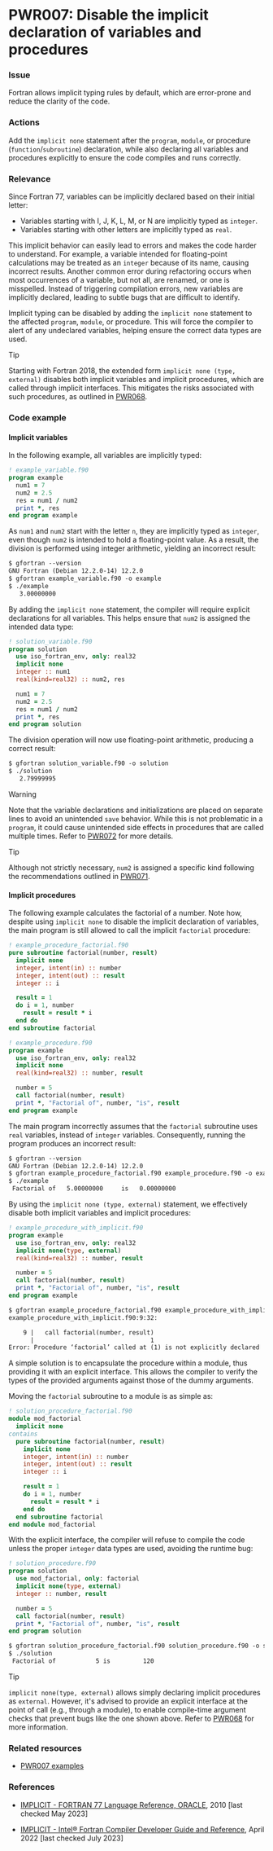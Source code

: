 # PWR007: Disable the implicit declaration of variables and procedures

### Issue

Fortran allows implicit typing rules by default, which are error-prone and
reduce the clarity of the code.

### Actions

Add the `implicit none` statement after the `program`, `module`, or procedure
(`function`/`subroutine`) declaration, while also declaring all variables and
procedures explicitly to ensure the code compiles and runs correctly.

### Relevance

Since Fortran 77, variables can be implicitly declared based on their initial
letter:

- Variables starting with I, J, K, L, M, or N are implicitly typed as
  `integer`.
- Variables starting with other letters are implicitly typed as `real`.

This implicit behavior can easily lead to errors and makes the code harder to
understand. For example, a variable intended for floating-point calculations
may be treated as an `integer` because of its name, causing incorrect results.
Another common error during refactoring occurs when most occurrences of a
variable, but not all, are renamed, or one is misspelled. Instead of triggering
compilation errors, new variables are implicitly declared, leading to subtle
bugs that are difficult to identify.

Implicit typing can be disabled by adding the `implicit none` statement to the
affected `program`, `module`, or procedure. This will force the compiler to
alert of any undeclared variables, helping ensure the correct data types are
used.

> [!TIP]
> Starting with Fortran 2018, the extended form `implicit none (type,
> external)` disables both implicit variables and implicit procedures, which
> are called through implicit interfaces. This mitigates the risks associated
> with such procedures, as outlined in [PWR068](/Checks/PWR068/).

### Code example

#### Implicit variables

In the following example, all variables are implicitly typed:

```fortran {3,4} showLineNumbers
! example_variable.f90
program example
  num1 = 7
  num2 = 2.5
  res = num1 / num2
  print *, res
end program example
```

As `num1` and `num2` start with the letter `n`, they are implicitly typed as
`integer`, even though `num2` is intended to hold a floating-point value. As a
result, the division is performed using integer arithmetic, yielding an
incorrect result:

```txt
$ gfortran --version
GNU Fortran (Debian 12.2.0-14) 12.2.0
$ gfortran example_variable.f90 -o example
$ ./example
   3.00000000
```

By adding the `implicit none` statement, the compiler will require explicit
declarations for all variables. This helps ensure that `num2` is assigned the
intended data type:

```fortran {4-6} showLineNumbers
! solution_variable.f90
program solution
  use iso_fortran_env, only: real32
  implicit none
  integer :: num1
  real(kind=real32) :: num2, res

  num1 = 7
  num2 = 2.5
  res = num1 / num2
  print *, res
end program solution
```

The division operation will now use floating-point arithmetic, producing a
correct result:

```txt
$ gfortran solution_variable.f90 -o solution
$ ./solution
   2.79999995
```

> [!WARNING]
> Note that the variable declarations and initializations are placed on
> separate lines to avoid an unintended `save` behavior. While this is not
> problematic in a `program`, it could cause unintended side effects in
> procedures that are called multiple times. Refer to [PWR072](/Checks/PWR072/)
> for more details.

> [!TIP]
> Although not strictly necessary, `num2` is assigned a specific kind following
> the recommendations outlined in [PWR071](/Checks/PWR071/).

#### Implicit procedures

The following example calculates the factorial of a number. Note how, despite
using `implicit none` to disable the implicit declaration of variables, the
main program is still allowed to call the implicit `factorial` procedure:

```fortran showLineNumbers
! example_procedure_factorial.f90
pure subroutine factorial(number, result)
  implicit none
  integer, intent(in) :: number
  integer, intent(out) :: result
  integer :: i

  result = 1
  do i = 1, number
    result = result * i
  end do
end subroutine factorial
```

```fortran {4,5,8} showLineNumbers
! example_procedure.f90
program example
  use iso_fortran_env, only: real32
  implicit none
  real(kind=real32) :: number, result

  number = 5
  call factorial(number, result)
  print *, "Factorial of", number, "is", result
end program example
```

The main program incorrectly assumes that the `factorial` subroutine uses
`real` variables, instead of `integer` variables. Consequently, running the
program produces an incorrect result:

```txt
$ gfortran --version
GNU Fortran (Debian 12.2.0-14) 12.2.0
$ gfortran example_procedure_factorial.f90 example_procedure.f90 -o example
$ ./example                                      
 Factorial of   5.00000000     is   0.00000000
```

By using the `implicit none (type, external)` statement, we effectively disable
both implicit variables and implicit procedures:

```fortran {4} showLineNumbers
! example_procedure_with_implicit.f90
program example
  use iso_fortran_env, only: real32
  implicit none(type, external)
  real(kind=real32) :: number, result

  number = 5
  call factorial(number, result)
  print *, "Factorial of", number, "is", result
end program example
```

```txt
$ gfortran example_procedure_factorial.f90 example_procedure_with_implicit.f90 -o example
example_procedure_with_implicit.f90:9:32:

    9 |   call factorial(number, result)
      |                                1
Error: Procedure ‘factorial’ called at (1) is not explicitly declared
```

A simple solution is to encapsulate the procedure within a module, thus
providing it with an explicit interface. This allows the compiler to verify the
types of the provided arguments against those of the dummy arguments.

Moving the `factorial` subroutine to a module is as simple as:

```fortran showLineNumbers
! solution_procedure_factorial.f90
module mod_factorial
  implicit none
contains
  pure subroutine factorial(number, result)
    implicit none
    integer, intent(in) :: number
    integer, intent(out) :: result
    integer :: i

    result = 1
    do i = 1, number
      result = result * i
    end do
  end subroutine factorial
end module mod_factorial
```

With the explicit interface, the compiler will refuse to compile the code
unless the proper `integer` data types are used, avoiding the runtime bug:

```fortran {5} showLineNumbers
! solution_procedure.f90
program solution
  use mod_factorial, only: factorial
  implicit none(type, external)
  integer :: number, result

  number = 5
  call factorial(number, result)
  print *, "Factorial of", number, "is", result
end program solution
```

```txt
$ gfortran solution_procedure_factorial.f90 solution_procedure.f90 -o solution
$ ./solution
 Factorial of           5 is         120
```

> [!TIP]
> `implicit none(type, external)` allows simply declaring implicit procedures
> as `external`. However, it's advised to provide an explicit interface at the
> point of call (e.g., through a module), to enable compile-time argument
> checks that prevent bugs like the one shown above. Refer to
> [PWR068](/Checks/PWR068/) for more information.

### Related resources

- [PWR007 examples](https://github.com/codee-com/open-catalog/tree/main/Checks/PWR007/)

### References

- [IMPLICIT - FORTRAN 77 Language Reference, ORACLE](https://docs.oracle.com/cd/E19957-01/805-4939/6j4m0vn9v/index.html),
2010 [last checked May 2023]

- [IMPLICIT - Intel® Fortran Compiler Developer Guide and Reference](https://www.intel.com/content/www/us/en/docs/fortran-compiler/developer-guide-reference/2023-2/overview.html),
April 2022 [last checked July 2023]
